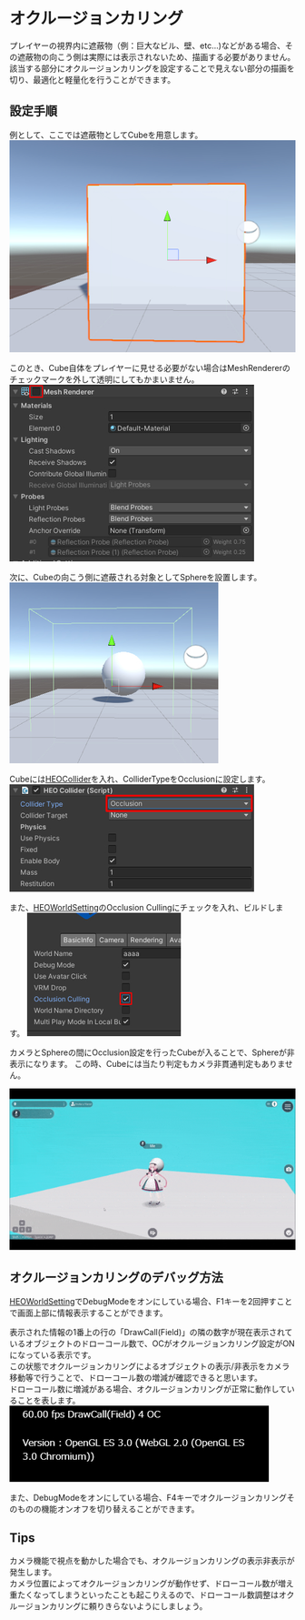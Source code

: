 # オクルージョンカリング

プレイヤーの視界内に遮蔽物（例：巨大なビル、壁、etc...)などがある場合、その遮蔽物の向こう側は実際には表示されないため、描画する必要がありません。<br>
該当する部分にオクルージョンカリングを設定することで見えない部分の描画を切り、最適化と軽量化を行うことができます。

## 設定手順

例として、ここでは遮蔽物としてCubeを用意します。
![OcclusionCulling_1](img/OcclusionCulling_1.jpg)

このとき、Cube自体をプレイヤーに見せる必要がない場合はMeshRendererのチェックマークを外して透明にしてもかまいません。<br>
![OcclusionCulling_2](img/OcclusionCulling_2.jpg)

次に、Cubeの向こう側に遮蔽される対象としてSphereを設置します。
![OcclusionCulling_3](img/OcclusionCulling_3.jpg)

Cubeには[HEOCollider](../HEOComponents/HEOCollider.md)を入れ、ColliderTypeをOcclusionに設定します。
![OcclusionCulling_4](img/OcclusionCulling_4.jpg)

また、[HEOWorldSetting](../HEOComponents/HEOWorldSetting.md)のOcclusion Cullingにチェックを入れ、ビルドします。
![OcclusionCulling_5](img/OcclusionCulling_5.jpg)

カメラとSphereの間にOcclusion設定を行ったCubeが入ることで、Sphereが非表示になります。
この時、Cubeには当たり判定もカメラ非貫通判定もありません。

![OcclusionCulling_Result](img/OcclusionCulling_Result.gif)

## オクルージョンカリングのデバッグ方法

[HEOWorldSetting](../HEOComponents/HEOWorldSetting.md)でDebugModeをオンにしている場合、F1キーを2回押すことで画面上部に情報表示することができます。

表示された情報の1番上の行の「DrawCall(Field)」の隣の数字が現在表示されているオブジェクトのドローコール数で、OCがオクルージョンカリング設定がONになっている表示です。<br>
この状態でオクルージョンカリングによるオブジェクトの表示/非表示をカメラ移動等で行うことで、ドローコール数の増減が確認できると思います。<br>
ドローコール数に増減がある場合、オクルージョンカリングが正常に動作していることを表します。<br>
![OcclusionCulling_6](img/OcclusionCulling_6.jpg)

また、DebugModeをオンにしている場合、F4キーでオクルージョンカリングそのものの機能オンオフを切り替えることができます。

## Tips

カメラ機能で視点を動かした場合でも、オクルージョンカリングの表示非表示が発生します。<br>
カメラ位置によってオクルージョンカリングが動作せず、ドローコール数が増え重たくなってしまうといったことも起こりえるので、ドローコール数調整はオクルージョンカリングに頼りきらないようにしましょう。